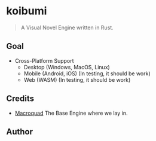 # koibumi

> A Visual Novel Engine written in Rust.

## Goal

- Cross-Platform Support
  - Desktop (Windows, MacOS, Linux)
  - Mobile (Android, iOS) (In testing, it should be work)
  - Web (WASM) (In testing, it should be work)

## Credits

- [Macroquad](https://github.com/not-fl3/macroquad) The Base Engine where we lay in.

## Author
